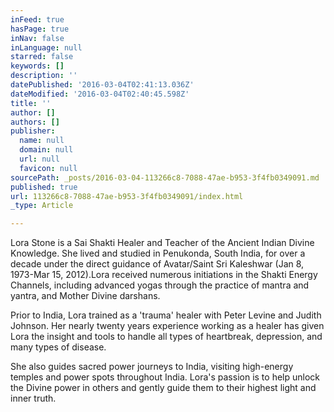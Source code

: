 ```yaml
---
inFeed: true
hasPage: true
inNav: false
inLanguage: null
starred: false
keywords: []
description: ''
datePublished: '2016-03-04T02:41:13.036Z'
dateModified: '2016-03-04T02:40:45.598Z'
title: ''
author: []
authors: []
publisher:
  name: null
  domain: null
  url: null
  favicon: null
sourcePath: _posts/2016-03-04-113266c8-7088-47ae-b953-3f4fb0349091.md
published: true
url: 113266c8-7088-47ae-b953-3f4fb0349091/index.html
_type: Article

---
```

Lora Stone is a Sai Shakti Healer and Teacher of the Ancient
Indian Divine Knowledge. She lived and studied in Penukonda, South India, for
over a decade under the direct guidance of Avatar/Saint Sri Kaleshwar (Jan 8,
1973-Mar 15, 2012).Lora received
numerous initiations in the Shakti Energy Channels, including advanced yogas
through the practice of mantra and yantra, and Mother Divine darshans. 

Prior to India, Lora trained as a 'trauma' healer with Peter
Levine and Judith Johnson. Her nearly twenty years experience working as a
healer has given Lora the insight and tools to handle all types of heartbreak,
depression, and many types of disease. 

She also guides sacred power journeys to India, visiting
high-energy temples and power spots throughout India. Lora's passion is to help
unlock the Divine power in others and gently guide them to their highest light
and inner truth.